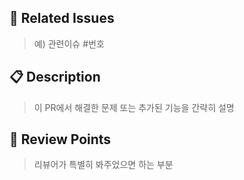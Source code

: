 ## **🔗 Related Issues**
> 예) 관련이슈 #번호


## **📋 Description**
> 이 PR에서 해결한 문제 또는 추가된 기능을 간략히 설명


## **👀 Review Points**
> 리뷰어가 특별히 봐주었으면 하는 부분
